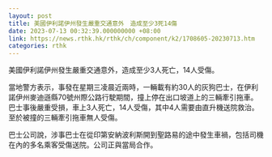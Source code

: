 ```yaml
---
layout: post
title: 美國伊利諾伊州發生嚴重交通意外　造成至少3死14傷
date: 2023-07-13 00:32:39.000000000 +08:00
link: https://news.rthk.hk/rthk/ch/component/k2/1708605-20230713.htm
categories: rthk
---
```


美國伊利諾伊州發生嚴重交通意外，造成至少3人死亡，14人受傷。

當地警方表示，事發在星期三凌晨近兩時，一輛載有約30人的灰狗巴士，在伊利諾伊州麥迪遜縣70號州際公路行駛期間，撞上停在出口坡道上的三輛牽引拖車。巴士事後嚴重受損，車上3人死亡，14人受傷，其中4人需要由直升機送院救治。至於被撞的三輛牽引拖車無人受傷。

巴士公司說，涉事巴士在從印第安納波利斯開到聖路易的途中發生車禍，包括司機在內的多名乘客受傷送院。公司正與當局合作。
